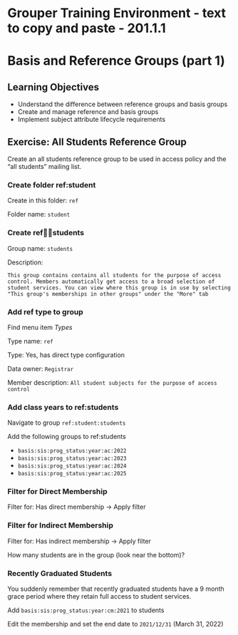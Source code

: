 # Grouper Training Environment - text to copy and paste - 201.1.1

# Basis and Reference Groups  (part 1)

## Learning Objectives

- Understand the difference between reference groups and basis groups
- Create and manage reference and basis groups
- Implement subject attribute lifecycle requirements

## Exercise: All Students Reference Group

Create an all students reference group to be used in access policy and the “all  students” mailing list.

### Create folder ref:student

Create in this folder: `ref`

Folder name: `student`

### Create ref:student:students

Group name: `students`

Description:
```
This group contains contains all students for the purpose of access control. Members automatically get access to a broad selection of student services. You can view where this group is in use by selecting "This group's memberships in other groups" under the "More" tab
```

### Add ref type to group

Find menu item _Types_

Type name: `ref`

Type: Yes, has direct type configuration

Data owner: `Registrar`

Member description: `All student subjects for the purpose of access control`


### Add class years to ref:students

Navigate to group `ref:student:students`

Add the following groups to ref:students

- `basis:sis:prog_status:year:ac:2022`
- `basis:sis:prog_status:year:ac:2023`
- `basis:sis:prog_status:year:ac:2024`
- `basis:sis:prog_status:year:ac:2025`


### Filter for Direct Membership

Filter for: Has direct membership → Apply filter

### Filter for Indirect Membership

Filter for: Has indirect membership → Apply filter

How many students are in the group (look near the bottom)?

### Recently Graduated Students

You suddenly remember that recently graduated students have a 9 month grace period where they retain full access to student services.

Add `basis:sis:prog_status:year:cm:2021` to students

Edit the membership and set the end date to `2021/12/31` (March 31, 2022)
